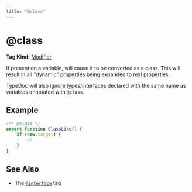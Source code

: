 ```yaml
---
title: "@class"
---
```


# @class

**Tag Kind:** [Modifier](../tags.md#modifier-tags)

If present on a variable, will cause it to be converted as a class. This
will result in all "dynamic" properties being expanded to real properties.

TypeDoc will also ignore types/interfaces declared with the same name as
variables annotated with `@class`.

## Example

```ts
/** @class */
export function ClassLike() {
    if (new.target) {
        //
    }
}
```

## See Also

-   The [`@interface`](interface.md) tag
